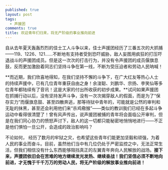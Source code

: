 ```yaml
---
published: true
layout: post
tags:
  - 声援团
comments: true
title: 欢迎青年们归来，将无产阶级的事业推向前进
---
```


自从去年夏天轰轰烈烈的佳士工人斗争以来，佳士声援团经历了三番五次的大抓捕——119、1226、121……不断地有支持者受到恐吓威胁，敌人妄图用疯狂的打压吓退战斗的声援团成员。但是这一次次的打击行为，并没有令声援团的成员偃旗息鼓，反而更加激励着同志们坚持斗争在第一线，不断为受压迫者和劳动人民呐喊！

**而近期，我们欣喜地得知，在我们坚持不懈的斗争下，在广大红友等热心人士的持续声援中，已有几位青年重获自由之身！余浚聪、刘鹏华、宗扬、李笑仙等多位青年都陆续有了音讯！这是大家的付出所收获的初步成果。**试问如果声援团在抓捕行动以后，没有坚持发声斗争，没有一次次揭穿敌人的假面，而是为了“保存实力”而偃旗息鼓、甚至四散奔逃，那等待狱中青年的，可能就是公然的审判和无耻的抹黑，甚至还会利用他们来“杀鸡儆猴”——类似的教训我们已经在多起斗争运动中看得很清楚了！曾有风声传出，说声援团被捕的青年将会面临公开审判，但是在我们同心协力的愤怒声讨下，敌人的这一切都只能秘密地悄悄地进行——不正是他们惧怕一旦公开，会造成的政治影响吗？

不论如何， 经历了数月的牢狱之灾，也希望这些青年们能更加坚毅和顽强，为着人民的事业而奋斗。目前，虽然他们当中有几位仍处于严密监控之中，无法正常生活，但我们相信没有什么东西能够阻挡真正的左翼青年奔向人民解放的战场。**接下来，声援团依旧会在苦难的地方继续发光发热、继续奋战！我们坚信必须不断地向前进，才无愧于千千万万的劳动人民，将无产阶级的解放事业推向前进！**

